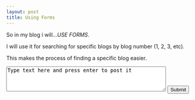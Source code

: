 ```yaml
---
layout: post
title: Using Forms
---
```

<head>
<script>
function Message() {
  var message = document.getElementById("meme").innerHTML
  return message
}
</script>
</head>

<p>So in my blog i will...<em>USE FORMS</em>.</p>

<p>I will use it for searching for specific blogs by blog number (1, 2, 3, etc).</p>
<p>This makes the process of finding a specific blog easier.</p>

<form id="meme" onsubmit="Message()">
<textarea rows="4" cols="50" >
Type text here and press enter to post it
</textarea>
<input type="submit" value="Submit" name="button">
</form>


